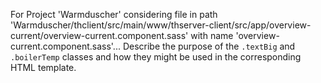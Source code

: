 For Project 'Warmduscher' considering file in path 'Warmduscher/thclient/src/main/www/thserver-client/src/app/overview-current/overview-current.component.sass' with name 'overview-current.component.sass'... Describe the purpose of the `.textBig` and `.boilerTemp` classes and how they might be used in the corresponding HTML template.